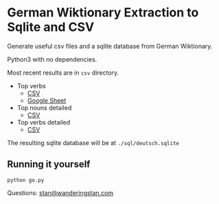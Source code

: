 # German Wiktionary Extraction to Sqlite and CSV

Generate useful csv files and a sqlite database from German Wiktionary.

Python3 with no dependencies.

Most recent results are in `csv` directory.

- Top verbs 
  - [CSV](https://github.com/wanderingstan/dewiktionary/blob/master/csv/top-verbs.csv) 
  - [Google Sheet](https://docs.google.com/spreadsheets/d/18jX0xBAx_XoUY4Uufdo1m1rLBQAJL9Mmd9I-0oc6d_g/edit?usp=sharing)
- Top nouns detailed
  - [CSV](https://github.com/wanderingstan/dewiktionary/blob/master/csv/top-nouns-detailed.csv) 
- Top verbs detailed
  - [CSV](https://github.com/wanderingstan/dewiktionary/blob/master/csv/top-verbs-detailed.csv) 

The resulting sqlite database will be at `./sql/deutsch.sqlite`

## Running it yourself

```
python go.py
```

Questions: stan@wanderingstan.com
